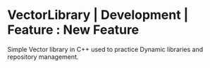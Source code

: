 
# VectorLibrary | Development | Feature : New Feature

Simple Vector library in C++ used to practice Dynamic libraries and repository management.
